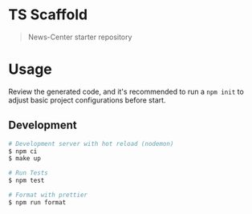 # TS Scaffold

> News-Center starter repository 

# Usage 

Review the generated code, and it's recommended to run a `npm init` to adjust basic project configurations before start.

## Development
```bash
# Development server with hot reload (nodemon)
$ npm ci
$ make up

# Run Tests
$ npm test

# Format with prettier
$ npm run format
```